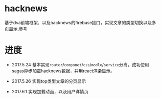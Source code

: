# hacknews
基于dva前端框架，以及hacknews的firebase接口，实现文章的类型切换以及多页显示,参考

# 进度
- 2017.5.24
基本实现`router`/`componet`/`css`/`modle`/`service`分离，成功使用sagas异步加载hacknews数据，并用react渲染显示。

- 2017.5.26
实现top类型文章的分页显示

- 2017.6.1
实现加载动画，以及用户详情页
